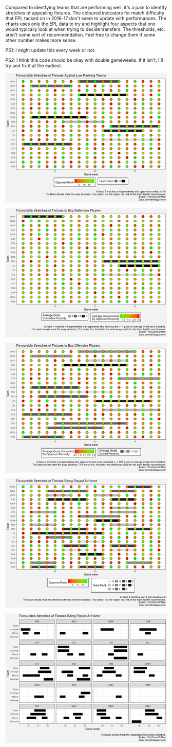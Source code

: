 Compared to identfying teams that are performing well, it's a pain to
identify stretches of appealing fixtures. The coloured indicators for
match difficulty that FPL tacked on in 2016-17 don't seem to update with
performances. The charts uses only the EPL data to try and highlight
four aspects that one would typically look at when trying to decide
transfers. The thresholds, etc. aren't some sort of recommendation. Feel
free to change them if some other number makes more sense.

PS1: I might update this every week or not.

PS2: I think this code should be okay with double gameweeks. If it
isn't, I'll try and fix it at the earliest.

![](EasyStretchOfFixtures_files/figure-markdown_strict/PointForm-1.png)

![](EasyStretchOfFixtures_files/figure-markdown_strict/ScoredForm-1.png)

![](EasyStretchOfFixtures_files/figure-markdown_strict/ConcededForm-1.png)

![](EasyStretchOfFixtures_files/figure-markdown_strict/HomeGames-1.png)

![](EasyStretchOfFixtures_files/figure-markdown_strict/Compilation-1.png)
